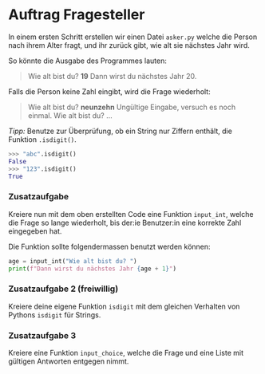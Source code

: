 # Auftrag Fragesteller

In einem ersten Schritt erstellen wir einen Datei `asker.py` welche die Person nach ihrem Alter fragt, und ihr zurück gibt, wie alt sie nächstes Jahr wird.

So könnte die Ausgabe des Programmes lauten:

> Wie alt bist du? **19**
> Dann wirst du nächstes Jahr 20.

Falls die Person keine Zahl eingibt, wird die Frage wiederholt:

> Wie alt bist du? **neunzehn**
> Ungültige Eingabe, versuch es noch einmal.
> Wie alt bist du? ...

_Tipp:_ Benutze zur Überprüfung, ob ein String nur Ziffern enthält, die Funktion `.isdigit()`.

```py
>>> "abc".isdigit()
False
>>> "123".isdigit()
True
```

### Zusatzaufgabe

Kreiere nun mit dem oben erstellten Code eine Funktion `input_int`, welche die Frage so lange wiederholt, bis der:ie Benutzer:in eine korrekte Zahl eingegeben hat.

Die Funktion sollte folgendermassen benutzt werden können:

```py
age = input_int("Wie alt bist du? ")
print(f"Dann wirst du nächstes Jahr {age + 1}")
```

### Zusatzaufgabe 2 (freiwillig)

Kreiere deine eigene Funktion `isdigit` mit dem gleichen Verhalten von Pythons `isdigit` für Strings.

### Zusatzaufgabe 3

Kreiere eine Funktion `input_choice`, welche die Frage und eine Liste mit gültigen Antworten entgegen nimmt.
